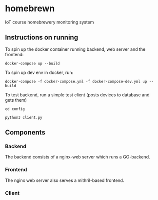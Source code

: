 # homebrewn
IoT course homebrewery monitoring system

## Instructions on running
To spin up the docker container running backend, web server and the frontend:

`docker-compose up --build`

To spin up dev env in docker, run:

`docker-compose -f docker-compose.yml -f docker-compose-dev.yml up --build`

To test backend, run a simple test client (posts devices to database and gets them)

`cd config`

`python3 client.py`

## Components
### Backend
The backend consists of a nginx-web server which runs a GO-backend.
### Frontend
The nginx web server also serves a mithril-based frontend.
### Client
